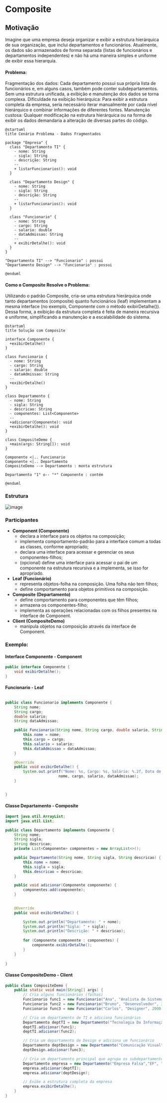 # Composite

## Motivação
Imagine que uma empresa deseja organizar e exibir a estrutura hierárquica de sua organização, que inclui departamentos e funcionários. Atualmente, os dados são armazenados de forma separada (listas de funcionários e departamentos independentes) e não há uma maneira simples e uniforme de exibir essa hierarquia.

#### Problema:

Fragmentação dos dados: Cada departamento possui sua própria lista de funcionários e, em alguns casos, também pode conter subdepartamentos. Sem uma estrutura unificada, a exibição e manutenção dos dados se torna complexa.
Dificuldade na exibição hierárquica: Para exibir a estrutura completa da empresa, seria necessário iterar manualmente por cada nível hierárquico e combinar informações de diferentes fontes.
Manutenção custosa: Qualquer modificação na estrutura hierárquica ou na forma de exibir os dados demandaria a alteração de diversas partes do código.

  
```plantuml
@startuml
title Cenário Problema - Dados Fragmentados

package "Empresa" {
  class "Departamento TI" {
    - nome: String
    - sigla: String
    - descrição: String
    --
    + listarFuncionarios(): void
  }

  class "Departamento Design" {
    - nome: String
    - sigla: String
    - descrição: String
    --
    + listarFuncionarios(): void
  }

  class "Funcionario" {
    - nome: String
    - cargo: String
    - salario: double
    - dataAdmissao: String
    --
    + exibirDetalhe(): void
  }
}

"Departamento TI" --> "Funcionario" : possui
"Departamento Design" --> "Funcionario" : possui

@enduml
```


#### Como o Composite Resolve o Problema:

Utilizando o padrão Composite, cria-se uma estrutura hierárquica onde tanto departamentos (composite) quanto funcionários (leaf) implementam a mesma interface (no exemplo, Componente com o método exibirDetalhe()). Dessa forma, a exibição da estrutura completa é feita de maneira recursiva e uniforme, simplificando a manutenção e a escalabilidade do sistema.


```plantuml
@startuml
title Solução com Composite

interface Componente {
  +exibirDetalhe()
}

class Funcionario {
  - nome: String
  - cargo: String
  - salario: double
  - dataAdmissao: String
  --
  +exibirDetalhe()
}

class Departamento {
  - nome: String
  - sigla: String
  - descricao: String
  - componentes: List<Componente>
  --
  +adicionar(Componente): void
  +exibirDetalhe(): void
}

class CompositeDemo {
  +main(args: String[]): void
}

Componente <|.. Funcionario
Componente <|.. Departamento
CompositeDemo --> Departamento : monta estrutura

Departamento "1" o-- "*" Componente : contém

@enduml

```

### Estrutura 
![image](https://github.com/user-attachments/assets/ec38de12-e8c7-48f8-bdc0-b4e39c72f3fc)


### Participantes

- **Component (Componente)**
  -  declara a interface para os objetos na composição;
  -  implementa comportamento-padrão para a interface comum a todas as
classes, conforme apropriado;
  -  declara uma interface para acessar e gerenciar os seus componentes-filhos;
  -  (opcional) define uma interface para acessar o pai de um componente na
estrutura recursiva e a implementa, se isso for apropriado.
- **Leaf (Funcionário)**
  - representa objetos-folha na composição. Uma folha não tem filhos;
  - define comportamento para objetos primitivos na composição.
- **Composite (Departamento)**
  - define comportamento para componentes que têm filhos;
  - armazena os componentes-filho;
  - implementa as operações relacionadas com os filhos presentes na interface de Component.
- **Client (CompositeDemo)**
  - manipula objetos na composição através da interface de Component.

### Exemplo: 

####  Interface Componente - Component

```java
public interface Componente {
    void exibirDetalhe();
}
```

####  Funcionario - Leaf
```java 

public class Funcionario implements Componente {
    String nome;
    String cargo;
    double salario;
    String dataAdmissao;

    public Funcionario(String nome, String cargo, double salario, String dataAdmissao) {
        this.nome = nome;
        this.cargo = cargo;
        this.salario = salario;
        this.dataAdmissao = dataAdmissao;
    }

    @Override
    public void exibirDetalhe() {
        System.out.printf("Nome: %s, Cargo: %s, Salário: %.2f, Data de Admissão: %s\n", 
                        nome, cargo, salario, dataAdmissao);
    }

    
}
```

####  Classe Departamento - Composite
```java
import java.util.ArrayList;
import java.util.List;

public class Departamento implements Componente {
    String nome;
    String sigla;
    String descricao;
    private List<Componente> componentes = new ArrayList<>();

    public Departamento(String nome, String sigla, String descricao) {
        this.nome = nome;
        this.sigla = sigla;
        this.descricao = descricao;
    }

    public void adicionar(Componente componente) {
        componentes.add(componente);
    }
    

    @Override
    public void exibirDetalhe() {

        System.out.println("Departamento: " + nome);
        System.out.println("Sigla: " + sigla);
        System.out.println("Descrição: " + descricao);
    
        for (Componente componente : componentes) {
            componente.exibirDetalhe();
        }
    }
    
}

```

#### Classe CompositeDemo - Client 

```java
public class CompositeDemo {
    public static void main(String[] args) {
        // Cria alguns funcionários (folhas)
        Funcionario func1 = new Funcionario("Ana", "Analista de Sistemas",1500, "01/01/2010");
        Funcionario func2 = new Funcionario("Bruno", "Desenvolvedor", 3500, "01/01/2015");
        Funcionario func3 = new Funcionario("Carlos", "Designer", 2000, "01/01/2012");

        // Cria um departamento de TI e adiciona funcionários
        Departamento deptTI = new Departamento("Tecnologia Da Informação", "TI", "Departamento de TI");
        deptTI.adicionar(func1);
        deptTI.adicionar(func2);

        // Cria um departamento de Design e adiciona um funcionário
        Departamento deptDesign = new Departamento("Comunicação Visual", "CV", "Departamento de Design");
        deptDesign.adicionar(func3);

        // Cria um departamento principal que agrupa os subdepartamentos
        Departamento empresa = new Departamento("Empresa Falsa","EF", "Empresa não existente" );
        empresa.adicionar(deptTI);
        empresa.adicionar(deptDesign);

        // Exibe a estrutura completa da empresa
        empresa.exibirDetalhe();
    }
}


```
